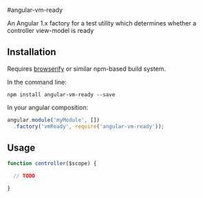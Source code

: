 #angular-vm-ready

An Angular 1.x factory for a test utility which determines whether a controller view-model is ready 

## Installation

Requires [browserify](http://browserify.org/) or similar npm-based build system.

In the command line:

```
npm install angular-vm-ready --save
```

In your angular composition:

```javascript
angular.module('myModule', [])
  .factory('vmReady', require('angular-vm-ready'));
```

## Usage

```javascript
function controller($scope) {

  // TODO

}
```

